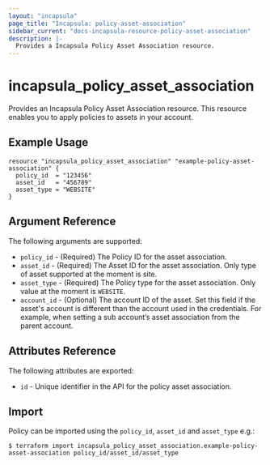 ```yaml
---
layout: "incapsula"
page_title: "Incapsula: policy-asset-association"
sidebar_current: "docs-incapsula-resource-policy-asset-association"
description: |-
  Provides a Incapsula Policy Asset Association resource.
---
```


# incapsula_policy_asset_association

Provides an Incapsula Policy Asset Association resource. This resource enables you to apply policies to assets in your account.

 

## Example Usage

```hcl
resource "incapsula_policy_asset_association" "example-policy-asset-association" {
  policy_id  = "123456"
  asset_id   = "456789"
  asset_type = "WEBSITE"
}
```

## Argument Reference

The following arguments are supported:

* `policy_id` - (Required) The Policy ID for the asset association.
* `asset_id` - (Required) The Asset ID for the asset association. Only type of asset supported at the moment is site.
* `asset_type` - (Required) The Policy type for the asset association. Only value at the moment is `WEBSITE`.
* `account_id` - (Optional) The account ID of the asset. Set this field if the asset's account is different than the account used in the credentials. For example, when setting a sub account’s asset association from the parent account.

## Attributes Reference

The following attributes are exported:

* `id` - Unique identifier in the API for the policy asset association.

## Import

Policy can be imported using the `policy_id`, `asset_id` and `asset_type` e.g.:

```
$ terraform import incapsula_policy_asset_association.example-policy-asset-association policy_id/asset_id/asset_type
```

